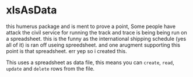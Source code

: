 # xlsAsData

this humerus package and is ment to prove a point, Some people have attack the civil service for running the track and trace is being being run on a spreadsheet. this is the funny as the international shipping schedule (yes all of it) is ran off useing spreedsheet. and one arugment supporting this point is that spreadsheet. err yep so i created this.

This uses a spreadsheet as data file, this means you can `create`, `read`, `update` and `delete` rows from the file.
